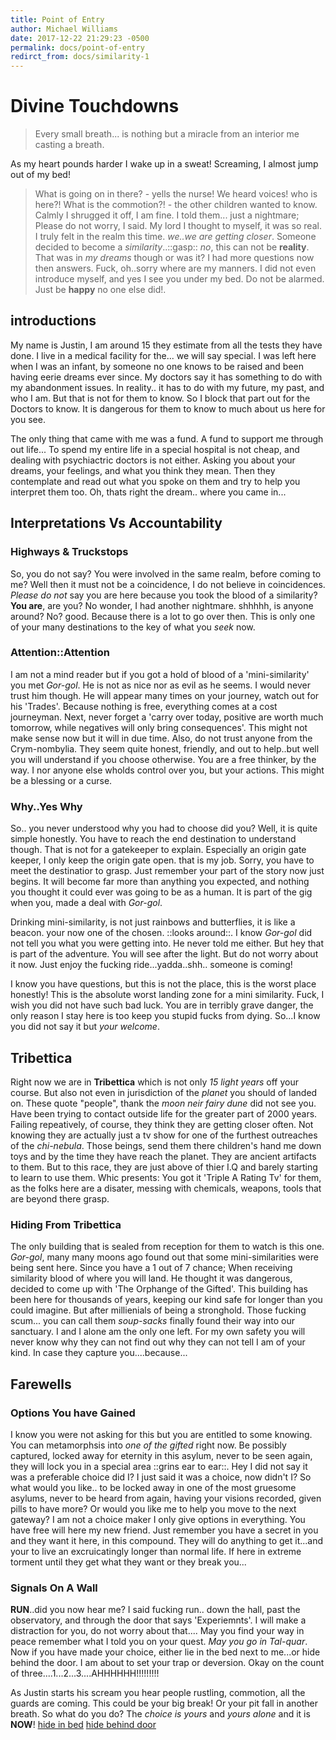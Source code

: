 ```yaml
---
title: Point of Entry
author: Michael Williams
date: 2017-12-22 21:29:23 -0500
permalink: docs/point-of-entry
redirct_from: docs/similarity-1
---
```

# Divine Touchdowns

> Every small breath... is nothing but a miracle from an interior me casting a breath.

As my heart pounds harder I wake up in a sweat! Screaming, I almost jump out of my bed!
> What is going on in there? - yells the nurse!
> We heard voices! who is here?! What is the commotion?! - the other children wanted to know.
Calmly I shrugged it off, I am fine. I told them... just a nightmare; Please do not worry, I said. My lord I thought to myself, it was so real. I truly felt in the realm this time. _we..we are getting closer_. Someone decided to become a _similarity_..::gasp:: _no_, this can not be **reality**. That was in _my dreams_ though or was it? I had more questions now then answers. Fuck, oh..sorry where are my manners. I did not even introduce myself, and yes I see you under my bed. Do not be alarmed. Just be **happy** no one else did!.

## introductions

My name is Justin, I am around 15 they estimate from all the tests they have done. I live in a medical facility for the... we will say special. I was left here when I was an infant, by someone no one knows to be raised and been having eerie dreams ever since. My doctors say it has something to do with my abandonment issues. In reality.. it has to do with my future, my past, and who I am. But that is not for them to know. So I block that part out for the Doctors to know. It is dangerous for them to know to much about us here for you see.

The only thing that came with me was a fund. A fund to support me through out life... To spend my entire life in a special hospital is not cheap, and dealing with psychiactric doctors is not either. Asking you about your dreams, your feelings, and what you think they mean. Then they contemplate and read out what you spoke on them and try to help you interpret them too.
Oh, thats right the dream.. where you came in...

## Interpretations Vs Accountability

### Highways & Truckstops

So, you do not say? You were involved in the same realm, before coming to me? Well then it must not be a coincidence, I do not believe in coincidences. _Please do not_ say you are here because you took the blood of a similarity? **You are**, are you? No wonder, I had another nightmare. shhhhh, is anyone around? No? good. Because there is a lot to go over then. This is only one of your many destinations to the key of what you _seek_ now.

### Attention::Attention

I am not a mind reader but if you got a hold of blood of a 'mini-similarity' you met _Gor-gol_. He is not as nice nor as evil as he seems. I would never trust him though. He will appear many times on your journey, watch out for his 'Trades'. Because nothing is free, everything comes at a cost journeyman. Next, never forget a 'carry over today, positive are worth much tomorrow, while negatives will only bring consequences'. This might not make sense now but it will in due time. Also, do not trust anyone from the Crym-nombylia. They seem quite honest, friendly, and out to help..but well you will understand if you choose otherwise. You are a free thinker, by the way. I nor anyone else wholds control over you, but your actions. This might be a blessing or a curse.

### Why..Yes Why

So.. you never understood why you had to choose did you? Well, it is quite simple honestly. You have to reach the end destination to understand though. That is not for a gatekeeper to explain. Especially an origin gate keeper, I only keep the origin gate open. that is my job. Sorry, you have to meet the destinatior to grasp. Just remember your part of the story now just begins. It will become far more than anything you expected, and nothing you thought it could ever was going to be as a human. It is part of the gig when you, made a deal with _Gor-gol_.

Drinking mini-similarity, is not just rainbows and butterflies, it is like a beacon. your now one of the chosen. ::looks around::.
I know _Gor-gol_ did not tell you what you were getting into. He never told me either. But hey that is part of the adventure. You will see after the light. But do not worry about it now. Just enjoy the fucking ride...yadda..shh.. someone is coming!

I know you have questions, but this is not the place, this is the worst place honestly! This is the absolute worst landing zone for a mini similarity. Fuck, I wish you did not have such bad luck. You are in terribly grave danger, the only reason I stay here is too keep you stupid fucks from dying. So...I know you did not say it but _your welcome_.

## Tribettica

Right now we are in **Tribettica** which is not only _15 light years_ off your  course. But also not even in jurisdiction of the _planet_ you should of landed on. These quote "people", thank the _moon neir fairy dune_ did not see you. Have been trying to contact outside life for the greater part of 2000 years. Failing repeatively, of course, they think they are getting closer often. Not knowing they are actually just a tv show for one of the furthest outreaches of the _chi-nebula_. Those beings, send them there children's hand me down toys and by the time they have reach the planet. They are ancient artifacts to them. But to this race, they are just above of thier I.Q and barely starting to learn to use them. Whic presents: You got it 'Triple A Rating Tv' for them, as the folks here are a disater, messing with chemicals, weapons, tools that are beyond there grasp.

### Hiding From Tribettica 

The only building that is sealed from reception for them to watch is this one. _Gor-gol_, many many moons ago found out that some mini-similarities were being sent here. Since you have a 1 out of 7 chance; When receiving similarity blood of where you will land. He thought it was dangerous, decided to come up with 'The Orphange of the Gifted'.  This building has been here for thousands of years, keeping our kind safe for longer than you could imagine. But after millienials of being a stronghold. Those fucking scum... you can call them _soup-sacks_ finally found their way into our sanctuary. I and I alone am the only one left. For my own safety you will never know why they can not find out why they can not tell I am of your kind. In case they capture you....because...

## Farewells

### Options You have Gained

I know you were not asking for this but you are entitled to some knowing. You can metamorphsis into _one of the gifted_  right now. Be possibly captured, locked away for eternity in this asylum, never to be seen again, they will lock you in a special area ::grins ear to ear::.
Hey I did not say it was a preferable choice did I? I just said it was a choice, now didn't I? So what would you like.. to be locked away in one of the most gruesome asylums, never to be heard from again, having your visions recorded, given pills to have more?
Or would you like me to help you move to the next gateway?
I am not a choice maker I only give options in everything. You have free will here my new friend. Just remember you have a secret in you and they want it here, in this compound. They will do anything to get it...and your to live an excruicatingly longer than normal life. If here in extreme torment until they get what they want or they break you...

### Signals On A Wall

**RUN**..did you now hear me? I said fucking run.. down the hall, past the observatory, and through the door that says 'Experiemnts'. I will make a distraction for you, do not worry about that....
May you find your way in peace remember what I told you on your quest. _May you go in Tal-quar_. Now if you have made your choice, either lie in the bed next to me...or hide behind the door. I am about to set your trap or deversion.
Okay on the count of three....1...2...3....AHHHHHH!!!!!!!!!

As Justin starts his scream you hear people rustling, commotion, all the guards are coming. This could be your big break! Or your pit fall in another breath. So what do you do? The _choice is yours_ and _yours alone_ and it is **NOW**!
[hide in bed](coward.md)
[hide behind door](run.md)